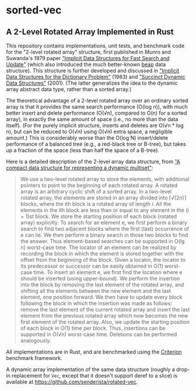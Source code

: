 # sorted-vec

## A 2-Level Rotated Array Implemented in Rust
This repository contains implementations, unit tests, and benchmark code for the "2-level rotated array" structure, first published in Munro and Suwanda's 1979 paper <a href="https://doi.org/10.1016%2F0022-0000%2880%2990037-9">"Implicit Data Structures for Fast Search and Update"</a> (which also introduced the much better-known <a href="https://en.wikipedia.org/wiki/Beap">beap</a> data structure). This structure is further developed and discussed in <a href="https://doi.org/10.1145/322358.322364">"Implicit Data Structures for the Dictionary Problem"</a> (1983) and <a href="http://dl.acm.org/citation.cfm?id=645933.673366">"Succinct Dynamic Data Structures"</a> (2001). (The latter generalizes the idea to the dynamic array abstract data type, rather than a sorted array.)

The theoretical advantage of a 2-level rotated array over an ordinary sorted array is that it provides the same search performance (O(log n)), with much better insert and delete performance (O(√n), compared to O(n) for a sorted array), in exactly the same amount of space (i.e., no more than the data itself). (For the purely implicit structure, inserts and deletes are O(√n * log n), but can be reduced to O(√n) using O(√n) extra space, a negligible amount.) This is considerably worse than the O(log N) insert/delete performance of a balanced tree (e.g., a red-black tree or B-tree), but takes up a fraction of the space (less than half the space of a B-tree).

Here is a detailed description of the 2-level array data structure, from <a href=https://doi.org/10.1016/j.ipl.2010.08.007>"A compact data structure for representing a dynamic multiset"</a>:

> We use a two-level rotated array to store the elements, with additional
> pointers to point to the beginning of each rotated array. A rotated array
> is an arbitrary cyclic shift of a sorted array. In a two-level rotated
> array, the elements are stored in an array divided into ⌈√(2n)⌉
> blocks, where the ith block is a rotated array of length i. All the
> elements in the ith block are less than or equal to any element in the
> (i + 1)st block. We store the starting position of each block (rotated
> array) explicitly. To search for an element e, we first perform a binary
> search to find two adjacent blocks where the first (last) occurrence
> of e can lie. We then perform a binary search in those two blocks to
> find the answer. Thus element-based searches can be supported in O(lg n)
> worst-case time. The locator of an element can be realized by recording
> the block in which the element is stored together with the offset from the
> beginning of the block. Given a locator, the locator to its predecessor
> or successor can be easily obtained in O(1) worst-case time.  To insert
> an element e, we first find the location where e should be inserted (using
> upper-bound). We perform the insertion into the block by removing the last
> element of the rotated array, and shifting all the elements between the
> new element and the last element, one position forward. We then have to
> update every block following the block in which the insertion was made as
> follows: remove the last element of the current rotated array and insert
> the last element from the previous rotated array which now becomes the new
> first element of the rotated array. Also, we update the starting position
> of each block in O(1) time per block. Thus, insertions can be supported
> in O(√n) worst-case time. Deletions can be performed analogously.

All implementations are in Rust, and are benchmarked using the <a href="https://github.com/bheisler/criterion.rs">Criterion</a> benchmark framework.

A dynamic array implementation of the same data structure (roughly a drop-in replacement for `Vec`, except that it doesn't support deref to a slice) is available at https://github.com/senderista/rotated-vec.
